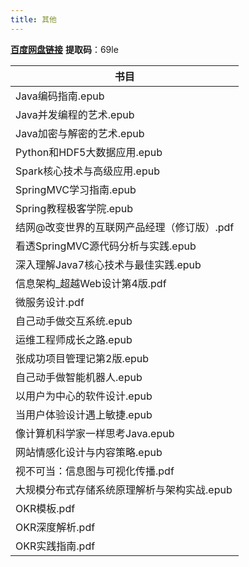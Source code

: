 ```yaml
---
title: 其他
---
```


[**百度网盘链接**](https://pan.baidu.com/s/1ZrOoole1kpy9AAACv5mMAw)  **提取码**：69le

| 书目                                        |
| ------------------------------------------- |
| Java编码指南.epub                           |
| Java并发编程的艺术.epub                     |
| Java加密与解密的艺术.epub                   |
| Python和HDF5大数据应用.epub                 |
| Spark核心技术与高级应用.epub                |
| SpringMVC学习指南.epub                      |
| Spring教程极客学院.epub                     |
| 结网@改变世界的互联网产品经理（修订版）.pdf |
| 看透SpringMVC源代码分析与实践.epub          |
| 深入理解Java7核心技术与最佳实践.epub        |
| 信息架构_超越Web设计第4版.pdf               |
| 微服务设计.pdf                              |
| 自己动手做交互系统.epub                     |
| 运维工程师成长之路.epub                     |
| 张成功项目管理记第2版.epub                  |
| 自己动手做智能机器人.epub                   |
| 以用户为中心的软件设计.epub                 |
| 当用户体验设计遇上敏捷.epub                 |
| 像计算机科学家一样思考Java.epub             |
| 网站情感化设计与内容策略.epub               |
| 视不可当：信息图与可视化传播.pdf            |
| 大规模分布式存储系统原理解析与架构实战.epub |
| OKR模板.pdf                                 |
| OKR深度解析.pdf                             |
| OKR实践指南.pdf                             |
